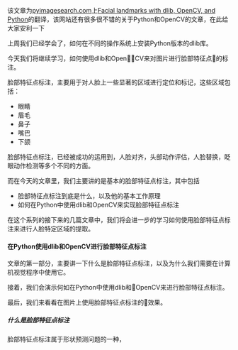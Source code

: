 该文章为[pyimagesearch.com](http://www.pyimagesearch.com)上[Facial landmarks with dlib, OpenCV, and Python](http://www.pyimagesearch.com/2017/04/03/facial-landmarks-dlib-opencv-python/)的翻译，该网站还有很多很不错的关于Python和OpenCV的文章，在此给大家安利一下

上周我们已经学会了，如何在不同的操作系统上安装Python版本的dlib库。

今天我们将继续学习，如何使用dlib和OpenCV来对图片进行脸部特征点的标注。

脸部特征点标注，主要用于对人脸上一些显著的区域进行定位和标记，这些区域包括：

* 眼睛
* 眉毛
* 鼻子
* 嘴巴
* 下颌

脸部特征点标注，已经被成功的运用到，人脸对齐，头部动作评估，人脸替换，眨眼动作检测等多个不同的方面。

而在今天的文章里，我们主要讲的是基本的脸部特征点标注，其中包括

* 脸部特征点标注到底是什么，以及他的基本工作原理
* 如何在Python中使用dlib和OpenCV来实现脸部特征点标注

在这个系列的接下来的几篇文章中，我们将会进一步的学习如何使用脸部特征点标注来进行人脸特定区域的提取。

#### 在Python使用dlib和OpenCV进行脸部特征点标注

文章的第一部分，主要讲一下什么是脸部特征点标注，以及为什么我们需要在计算机视觉程序中使用它。

接着，我们会演示何如在Python中使用dlib和OpenCV来进行脸部特征点标注。

最后，我们来看看在图片上使用脸部特征点标注的效果。

##### 什么是脸部特征点标注

脸部特征点标注属于形状预测问题的一种，